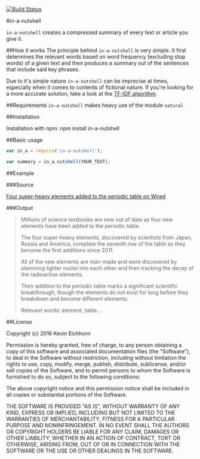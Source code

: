 [![Build Status](https://travis-ci.org/neighbordog/nutshell.svg?branch=master)](https://travis-ci.org/neighbordog/nutshell)

#in-a-nutshell

`in-a-nutshell` creates a compressed summary of every text or article you give it.

##How it works
The principle behind `in-a-nutshell` is very simple. It first determines the relevant words
based on word frequency (excluding stop words) of a given text and then produces a summary out of the
sentences that include said key phrases.

Due to it's simple nature `in-a-nutshell` can be imprecise at times, especially when it comes to contents of fictional nature.
If you're looking for a more accurate solution, take a look at the [TF-IDF algorithm](https://github.com/NaturalNode/natural#tf-idf).

##Requirements
`in-a-nutshell` makes heavy use of the module `natural`

##Installation

Installation with npm:
    npm install in-a-nutshell

##Basic usage

```javascript
var in_a = require('in-a-nutshell');

var summary = in_a.nutshell(YOUR_TEXT);
```

##Example

###Source

[Four super-heavy elements added to the periodic table on Wired](http://www.wired.co.uk/news/archive/2016-01/04/new-elements-periodic-table)

###Output
> Millions of science textbooks are now out of date as four new elements have been added
> to the periodic table.
>
> The four super-heavy elements, discovered by scientists from Japan, Russia and America,
> complete the seventh row of the table as they become the first additions since 2011.
>
> All of the new elements are man-made and were discovered by slamming lighter nuclei into each
> other and then tracking the decay of the radioactive elements.
>
> Their addition to the periodic table marks a significant scientific breakthrough, though
> the elements do not exist for long before they breakdown and become different elements.
>
> Relevant words: element, table...

##License

Copyright (c) 2016 Kevin Eichhorn

Permission is hereby granted, free of charge, to any person obtaining a copy of this software and associated documentation files (the "Software"), to deal in the Software without restriction, including without limitation the rights to use, copy, modify, merge, publish, distribute, sublicense, and/or sell copies of the Software, and to permit persons to whom the Software is furnished to do so, subject to the following conditions:

The above copyright notice and this permission notice shall be included in all copies or substantial portions of the Software.

THE SOFTWARE IS PROVIDED "AS IS", WITHOUT WARRANTY OF ANY KIND, EXPRESS OR IMPLIED, INCLUDING BUT NOT LIMITED TO THE WARRANTIES OF MERCHANTABILITY, FITNESS FOR A PARTICULAR PURPOSE AND NONINFRINGEMENT. IN NO EVENT SHALL THE AUTHORS OR COPYRIGHT HOLDERS BE LIABLE FOR ANY CLAIM, DAMAGES OR OTHER LIABILITY, WHETHER IN AN ACTION OF CONTRACT, TORT OR OTHERWISE, ARISING FROM, OUT OF OR IN CONNECTION WITH THE SOFTWARE OR THE USE OR OTHER DEALINGS IN THE SOFTWARE.
